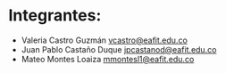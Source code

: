 # Integrantes:

* Valeria Castro Guzmán     vcastro@eafit.edu.co
* Juan Pablo Castaño Duque  jpcastanod@eafit.edu.co
* Mateo Montes Loaiza       mmontesl1@eafit.edu.co